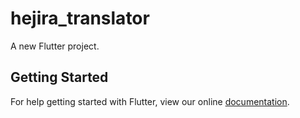# hejira_translator

A new Flutter project.

## Getting Started

For help getting started with Flutter, view our online
[documentation](https://flutter.io/).
